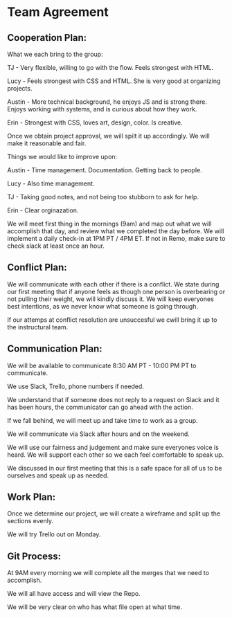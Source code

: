 # Team Agreement

## Cooperation Plan:

What we each bring to the group:

TJ -  Very flexible, willing to go with the flow. Feels strongest with HTML.

Lucy - Feels strongest with CSS and HTML. She is very good at organizing projects.

Austin - More technical background, he enjoys JS and is strong there. Enjoys working with systems, and is curious about how they work.

Erin - Strongest with CSS, loves art, design, color. Is creative.

Once we obtain project approval, we will spilt it up accordingly. We will make it reasonable and fair.


Things we would like to improve upon:

Austin - Time management. Documentation. Getting back to people.

Lucy - Also time management.

TJ - Taking good notes, and not being too stubborn to ask for help.

Erin - Clear orginazation.


We will meet first thing in the mornings (9am) and map out what we will accomplish that day, and review what we completed the day before.
We will implement a daily check-in at 1PM PT / 4PM ET. If not in Remo, make sure to check slack at least once an hour.

## Conflict Plan:

We will communicate with each other if there is a conflict. We state during our first meeting that if anyone feels as though one person is overbearing or not pulling their weight, we will kindly discuss it. We will keep everyones best intentions, as we never know what someone is going through.

If our attemps at conflict resolution are unsuccesful we cwill bring it up to the instructural team.

## Communication Plan:

We will be available to communicate 8:30 AM PT - 10:00 PM PT to communicate.

We use Slack, Trello, phone numbers if needed.

We understand that if someone does not reply to a request on Slack and it has been hours, the communicator can go ahead with the action.

If we fall behind, we will meet up and take time to work as a group.

We will communicate via Slack after hours and on the weekend.

We will use our fairness and judgement and make sure everyones voice is heard. We will support each other so we each feel comfortable to speak up.

We discussed in our first meeting that this is a safe space for all of us to be ourselves and speak up as needed.

## Work Plan:

Once we determine our project, we will create a wireframe and split up the sections evenly.

We will try Trello out on Monday.

## Git Process:

At 9AM every morning we will complete all the merges that we need to accomplish.

We will all have access and will view the Repo.

We will be very clear on who has what file open at what time.


